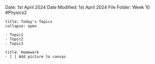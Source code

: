 Date: 1st April 2024
Date Modified: 1st April 2024
File Folder: Week 10
#Physics2

```ad-abstract
title: Today's Topics
collapse: open

- Topic1
- Topic2
- Topic3

```

```ad-note
title: Homework
- [ ] Add picture to canvas
```

